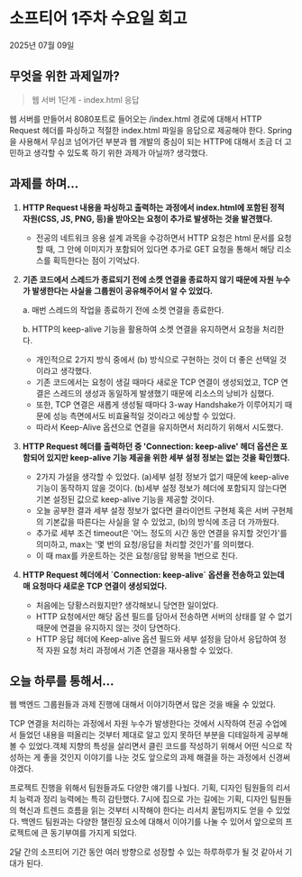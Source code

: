 # 소프티어 1주차 수요일 회고
2025년 07월 09일

## 무엇을 위한 과제일까?
> 웹 서버 1단계 - index.html 응답

웹 서버를 만들어서 8080포트로 들어오는 /index.html 경로에 대해서 HTTP Request 헤더를 파싱하고 적절한 index.html 파일을 응답으로 제공해야 한다.
Spring을 사용해서 무심코 넘어가던 부분과 웹 개발의 중심이 되는 HTTP에 대해서 조금 더 고민하고 생각할 수 있도록 하기 위한 과제가 아닐까? 생각했다.

## 과제를 하며...
1. **HTTP Request 내용을 파싱하고 출력하는 과정에서 index.html에 포함된 정적 자원(CSS, JS, PNG, 등)을 받아오는 요청이 추가로 발생하는 것을 발견했다.**
    - 전공의 네트워크 응용 설계 과목을 수강하면서 HTTP 요청은 html 문서를 요청할 때, 그 안에 이미지가 포함되어 있다면 추가로 GET 요청을 통해서 해당 리소스를 획득한다는 점이 기억났다.

    
2. **기존 코드에서 스레드가 종료되기 전에 소켓 연결을 종료하지 않기 때문에 자원 누수가 발생한다는 사실을 그룹원이 공유해주어서 알 수 있었다.**

   a. 매번 스레드의 작업을 종료하기 전에 소켓 연결을 종료한다.
   
   b. HTTP의 keep-alive 기능을 활용하여 소켓 연결을 유지하면서 요청을 처리한다.
    - 개인적으로 2가지 방식 중에서 (b) 방식으로 구현하는 것이 더 좋은 선택일 것이라고 생각했다.
    - 기존 코드에서는 요청이 생길 때마다 새로운 TCP 연결이 생성되었고, TCP 연결은 스레드의 생성과 동일하게 발생했기 때문에 리소스의 낭비가 심했다.
    - 또한, TCP 연결은 새롭게 생성될 때마다 3-way Handshake가 이루어지기 때문에 성능 측면에서도 비효율적일 것이라고 에상할 수 있었다.
    - 따라서 Keep-Alive 옵션으로 연결을 유지하면서 처리하기 위해서 시도했다.

    
4. **HTTP Request 헤더를 출력하던 중 'Connection: keep-alive' 헤더 옵션은 포함되어 있지만 keep-alive 기능 제공을 위한 세부 설정 정보는 없는 것을 확인했다.**
    - 2가지 가설을 생각할 수 있었다. (a)세부 설정 정보가 없기 때문에 keep-alive 기능이 동작하지 않을 것이다. (b)세부 설정 정보가 헤더에 포함되지 않는다면 기본 설정된 값으로 keep-alive 기능을 제공할 것이다.
    - 오늘 공부한 결과 세부 설정 정보가 없다면 클라이언트 구현체 혹은 서버 구현체의 기본값을 따른다는 사실을 알 수 있었고, (b)의 방식에 조금 더 가까웠다.
    - 추가로 세부 조건 timeout은 '어느 정도의 시간 동안 연결을 유지할 것인가'를 의미하고, max는 '몇 번의 요청/응답을 처리할 것인가'를 의미했다.
    - 이 때 max를 카운트하는 것은 요청/응답 왕복을 1번으로 친다.

    
5. **HTTP Request 헤더에서 ´Connection: keep-alive´ 옵션을 전송하고 있는데 매 요청마다 새로운 TCP 연결이 생성되었다.**
    - 처음에는 당황스러웠지만? 생각해보니 당연한 일이었다.
    - HTTP 요청에서만 해당 옵션 필드를 담아서 전송하면 서버의 상태를 알 수 없기 때문에 연결을 유지하지 않는 것이 당연하다.
    - HTTP 응답 헤더에 Keep-alive 옵션 필드와 세부 설정을 담아서 응답하여 정적 자원 요청 처리 과정에서 기존 연결을 재사용할 수 있었다.

## 오늘 하루를 통해서...
웹 백엔드 그룹원들과 과제 진행에 대해서 이야기하면서 많은 것을 배울 수 있었다.

TCP 연결을 처리하는 과정에서 자원 누수가 발생한다는 것에서 시작하여 전공 수업에서 들었던 내용을 떠올리는 것부터 제대로 알고 있지 못하던 부분을 디테일하게 공부해볼 수 있었다.객체 지향의 특성을 살리면서 클린 코드를 작성하기 위해서 어떤 식으로 작성하는 게 좋을 것인지 이야기를 나눈 것도 앞으로의 과제 해결을 하는 과정에서 신경써야겠다.

프로젝트 진행을 위해서 팀원들과도 다양한 얘기를 나눴다. 기획, 디자인 팀원들의 리서치 능력과 정리 능력에는 특히 감탄했다. 7시에 집으로 가는 길에는 기획, 디자인 팀원들의 혁신과 트렌드 흐름을 읽는 것부터 시작해야 한다는 리서치 꿀팁까지도 얻을 수 있었다. 백엔드 팀원과는 다양한 챌린징 요소에 대해서 이야기를 나눌 수 있어서 앞으로의 프로젝트에 큰 동기부여를 가지게 되었다.

2달 간의 소프티어 기간 동안 여러 방향으로 성장할 수 있는 하루하루가 될 것 같아서 기대가 된다.
    
